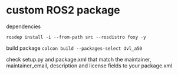 
# custom ROS2 package

dependencies

`rosdep install -i --from-path src --rosdistro foxy -y`

build package
`colcon build --packages-select dvl_a50`

check setup.py and package.xml that match the maintainer, maintainer_email, description and license fields to your package.xml

